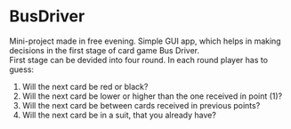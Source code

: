 # BusDriver
Mini-project made in free evening. Simple GUI app, which helps in making decisions in the first stage of card game Bus Driver.<br>
First stage can be devided into four round. In each round player has to guess:
1. Will the next card be red or black? 
2. Will the next card be lower or higher than the one received in point (1)? 
3. Will the next card be between cards received in previous points?
4. Will the next card be in a suit, that you already have?

